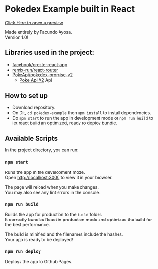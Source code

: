 # Pokedex Example built in React

[Click Here to open a preview](https://ayosafacundo.github.io/pokedex-example)  

Made entirely by Facundo Ayosa.  
Version 1.0!

## Libraries used in the project:

* [facebook/create-react-app](https://github.com/facebook/create-react-app)
* [remix-run/react-router](https://github.com/remix-run/react-router)
* [PokeApi/pokedex-promise-v2](https://github.com/PokeAPI/pokedex-promise-v2)
    * [Poke Api V2](https://pokeapi.co/) Api

## How to set up
* Download repository.
* On Git, `cd pokedex-example` then `npm install` to install dependencies.
* Do `npm start` to run the app in development mode or `npm run build` to let react build an optimized, ready to deploy bundle.

## Available Scripts

In the project directory, you can run:

### `npm start`

Runs the app in the development mode.\
Open [http://localhost:3000](http://localhost:3000) to view it in your browser.

The page will reload when you make changes.\
You may also see any lint errors in the console.

### `npm run build`

Builds the app for production to the `build` folder.\
It correctly bundles React in production mode and optimizes the build for the best performance.

The build is minified and the filenames include the hashes.\
Your app is ready to be deployed!

###  `npm run deploy`

Deploys the app to Github Pages.
